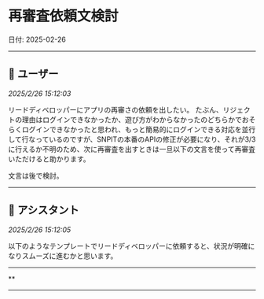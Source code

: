 # 再審査依頼文検討

日付: 2025-02-26

---

## 👤 ユーザー
*2025/2/26 15:12:03*

リードディベロッパーにアプリの再審さの依頼を出したい。
たぶん、リジェクトの理由はログインできなかったか、遊び方がわからなかったのどちらかでおそらくログインできなかったと思われ、もっと簡易的にログインできる対応を並行して行なっているのですが、SNPITの本番のAPIの修正が必要になり、それが3/3に行えるか不明のため、次に再審査を出すときは一旦以下の文言を使って再審査いただけると助かります。

文言は後で検討。

---

## 🤖 アシスタント
*2025/2/26 15:12:05*

以下のようなテンプレートでリードディベロッパーに依頼すると、状況が明確になりスムーズに進むかと思います。

---

**

---
